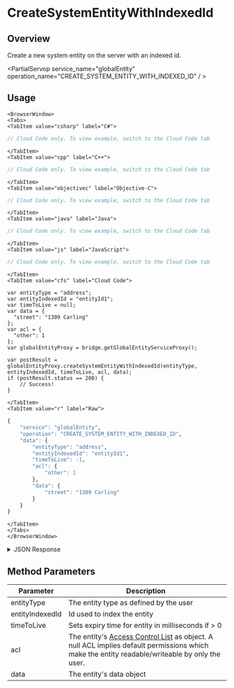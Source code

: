 # CreateSystemEntityWithIndexedId
## Overview
Create a new system entity on the server with an indexed id.

<PartialServop service_name="globalEntity" operation_name="CREATE_SYSTEM_ENTITY_WITH_INDEXED_ID" / >

## Usage

```mdx-code-block
<BrowserWindow>
<Tabs>
<TabItem value="csharp" label="C#">
```

```csharp
// Cloud Code only. To view example, switch to the Cloud Code tab
```

```mdx-code-block
</TabItem>
<TabItem value="cpp" label="C++">
```

```cpp
// Cloud Code only. To view example, switch to the Cloud Code tab
```

```mdx-code-block
</TabItem>
<TabItem value="objectivec" label="Objective-C">
```

```objectivec
// Cloud Code only. To view example, switch to the Cloud Code tab
```

```mdx-code-block
</TabItem>
<TabItem value="java" label="Java">
```

```java
// Cloud Code only. To view example, switch to the Cloud Code tab
```

```mdx-code-block
</TabItem>
<TabItem value="js" label="JavaScript">
```

```javascript
// Cloud Code only. To view example, switch to the Cloud Code tab
```

```mdx-code-block
</TabItem>
<TabItem value="cfs" label="Cloud Code">
```

```cfscript
var entityType = "address";
var entityIndexedId = "entityId1";
var timeToLive = null;
var data = {
  "street": "1309 Carling"
};
var acl = {
  "other": 1
};
var globalEntityProxy = bridge.getGlobalEntityServiceProxy();

var postResult = globalEntityProxy.createSystemEntityWithIndexedId(entityType, entityIndexedId, timeToLive, acl, data);
if (postResult.status == 200) {
    // Success!
}
```

```mdx-code-block
</TabItem>
<TabItem value="r" label="Raw">
```

```r
{
	"service": "globalEntity",
	"operation": "CREATE_SYSTEM_ENTITY_WITH_INDEXED_ID",
	"data": {
		"entityType": "address",
		"entityIndexedId": "entityId1",
		"timeToLive": -1,
		"acl": {
			"other": 1
		},
		"data": {
			"street": "1309 Carling"
		}
	}
}
```

```mdx-code-block
</TabItem>
</Tabs>
</BrowserWindow>
```

<details>
<summary>JSON Response</summary>

```json
{  
   "data":{  
      "gameId":"12270",
      "entityId":"b2a2bbdf-084b-41c8-802a-05de9c37b20c",
      "ownerId":null,
      "entityType":"address",
      "entityIndexedId":"entityId1",
      "version":1,
      "acl":{  
         "other":1
      },
      "expiresAt":9223372036854776000,
      "timeToLive":-1,
      "createdAt":1550852309251,
      "updatedAt":1550852309251
   },
   "status":200
}
```
</details>

## Method Parameters
Parameter | Description
--------- | -----------
entityType | The entity type as defined by the user 
entityIndexedId | Id used to index the entity
timeToLive | Sets expiry time for entity in milliseconds if > 0 
acl | The entity's [Access Control List](/api/appendix/acl) as object. A null ACL implies default permissions which make the entity readable/writeable by only the user. 
data | The entity's data object 



